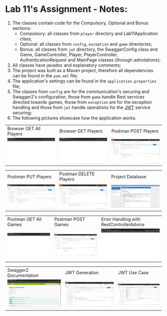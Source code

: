 # Lab 11's Assignment - Notes:

1. The classes contain code for the Compulsory, Optional and Bonus sections:
    - Compulsory: all classes from `player` directory and Lab11Application class;
    - Optional: all classes from `config`, `exception` and `game` directories;
    - Bonus: all classes from `jwt` directory, the SwaggerConfig class and Game, GameController, Player, PlayerController, AuthenticationRequest and MainPage classes (through adnotations);
2. All classes have javadoc and explanatory comments;
3. The project was built as a Maven project, therefore all dependencies can be found in the `pom.xml` file;
4. The application's settings can be found in the `application.properties` file;
5. The classes from `config` are for the communication's securing and Swagger2's configuration, those from `game` handle Rest services directed towards games, those from `exception` are for the exception handling and those from `jwt` handle operations for the [JWT](https://jwt.io/) service securing;
6. The following pictures showcase how the application works.

<table>
  <tr>
    <td>Browser GET All Players</td>
     <td>Browser GET Players</td>
     <td>Postman POST Players</td>
  </tr>
  <tr>
    <td><img src="images_README/browser_getall_players.png" width=270></td>
    <td><img src="images_README/browser_get_players.png" width=270></td>
    <td><img src="images_README/postman_post_players.png" width=270></td>
  </tr>
 </table>
 
 <table>
  <tr>
    <td>Postman PUT Players</td>
     <td>Postman DELETE Players</td>
     <td>Project Database</td>
  </tr>
  <tr>
    <td><img src="images_README/postman_put_players.png" width=270></td>
    <td><img src="images_README/postman_delete_players.png" width=270></td>
    <td><img src="images_README/spring_project_database.png" width=270></td>
  </tr>
 </table>

<table>
  <tr>
    <td>Postman GET All Games</td>
     <td>Postman POST Games</td>
     <td>Error Handling with RestControllerAdvice</td>
  </tr>
  <tr>
    <td><img src="images_README/browser_getall_games.png" width=270></td>
    <td><img src="images_README/postman_post_games.png" width=270></td>
    <td><img src="images_README/error_handling.png" width=270></td>
  </tr>
 </table>

<table>
  <tr>
    <td>Swagger2 Documentation</td>
     <td>JWT Generation</td>
     <td>JWT Use Case</td>
  </tr>
  <tr>
    <td><img src="images_README/swagger_documentation.png" width=270></td>
    <td><img src="images_README/jwt_generation.png" width=270></td>
    <td><img src="images_README/jwt_usecase.png" width=270></td>
  </tr>
 </table>
